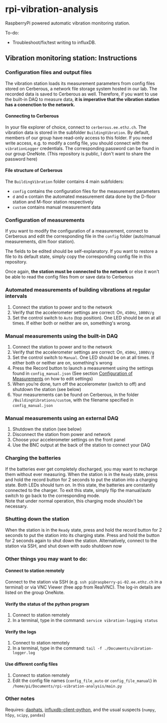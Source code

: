 # rpi-vibration-analysis

RaspberryPi powered automatic vibration monitoring station.

To-do:
- Troubleshoot/fix/test writing to influxDB.

## Vibration monitoring station: Instructions

[comment]: <> (The vibration station consists of:)
[comment]: <> (- A Wilcoxon acclerometer and amplifier)
[comment]: <> (- A Raspberry Pi with a DAQ hat and a relay switch HAT)
[comment]: <> (- A battery charger and 2 9-volt batteries)
[comment]: <> (- Custom controls)

### Configuration files and output files
The vibration station loads its measurement parameters from config files stored on Cerberous, a network file storage system hosted in our lab. The recorded data is saved to Cerberous as well. Therefore, if you want to use the built-in DAQ to measure data, **it is imperative that the vibration station has a conenction to the network.**

#### Connecting to Cerberous
In your file explorer of choice, connect to `cerberous.ee.ethz.ch`. The vibration data is stored in the subfolder `BuildingVibration`. By default, members of our group have read-only access to this folder. If you need write access, e.g. to modify a config file, you should connect with the `vibrationLogger` credentials. The corresponding password can be found in our group OneNote. (This repository is public, I don't want to share the password here)

#### File structure of Cerberous
The `BuildingVibration` folder contains 4 main subfolders:
- `config` contains the configuration files for the measurement parameters
- `d` and `m` contain the automated measurement data done by the D-floor station and M-floor station respectively
- `custom` contains manual measurement data

### Configuration of measurements
If you want to modify the configuration of a measurement, connect to Cerberous and edit the corresponding file in the `config` folder (auto/manual measurements, d/m floor station).

The fields to be edited should be self-explanatory. If you want to restore a file to its default state, simply copy the corresponding config file in this repository.

Once again, **the station must be connected to the network** or else it won't be able to read the config files from or save data to Cerberous

### Automated measurements of building vibrations at regular intervals
1.	Connect the station to power and to the network
2.	Verify that the accelerometer settings are correct: On, `450Hz`, `1000V/g`
3.	Set the control switch to `Auto` (top position). One LED should be on at all times. If either both or neither are on, something's wrong.

### Manual measurements using the built-in DAQ
1.	Connect the station to power and to the network
2.	Verify that the accelerometer settings are correct: On, `450Hz`, `1000V/g`
3.	Set the control switch to `Manual`. One LED should be on at all times. If either both or neither are on, something's wrong
4.	Press the Record button to launch a measurement using the settings found in `config_manual.json` (See section [Configuration of Measurements](#Configuration-of-measurements) on how to edit settings)
5.	When you’re done, turn off the accelerometer (switch to off) and shutdown the station (see below)
6.	Your measurements can be found on Cerberous, in the folder `/BuildingVibrations/custom`, with the filename specified in `config_manual.json`

### Manual measurements using an external DAQ
1.	Shutdown the station (see below)
2.	Disconnect the station from power and network
3.	Choose your accelerometer settings on the front panel
4.	Use the BNC output at the back of the station to connect your DAQ

### Charging the batteries
If the batteries ever get completely discharged, you may want to recharge them without ever measuring. When the station
is in the `Ready` state, press and hold the record button for 2 seconds to put the station into a charging state.
Both LEDs should turn on. In this state, the batteries are constantly connected to the charger. To exit this state, 
simply flip the manual/auto switch to go back to the corresponding mode.  
Note that under normal operation, this charging mode shouldn't be necessary.

### Shutting down the station
When the station is in the `Ready` state, press and hold the record button for 2 seconds to put the station into
its charging state. Press and hold the button for 2 seconds again to shut down the station.
Alternatively, connect to the station via SSH, and shut down with 
sudo shutdown now

### Other things you may want to do:
#### Connect to station remotely
Connect to the station via SSH (e.g. `ssh pi@raspberry-pi-02.ee.ethz.ch` in a terminal) or via VNC Viewer
(free app from RealVNC). 
The log-in details are listed on the group OneNote.

#### Verify the status of the python program
1.	Connect to station remotely
2.	In a terminal, type in the command: `service vibration-logging status`

#### Verify the logs
1.	Connect to station remotely
2.	In a terminal, type in the command: `tail -f ./Documents/vibration-logger.log`

#### Use different config files
1.	Connect to station remotely
2.	Edit the config file names (`config_file_auto` or `config_file_manual`) in `/home/pi/Documents/rpi-vibration-analysis/main.py`

### Other notes
Requires: [daqhats](https://github.com/mccdaq/daqhats),
[influxdb-client-python](https://github.com/influxdata/influxdb-client-python), and the usual
suspects (`numpy`, `h5py`, `scipy`, `pandas`)
